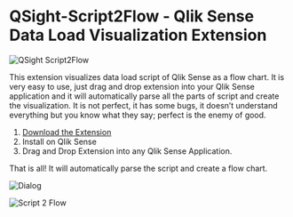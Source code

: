 # QSight-Script2Flow - Qlik Sense Data Load Visualization Extension

![QSight Script2Flow](https://raw.githubusercontent.com/mydgd/QSight-Script2Flow/master/QSight%20Scrit2Flow.png)

This extension visualizes data load script of Qlik Sense as a flow chart. 
It is very easy to use, just drag and drop extension into your Qlik Sense application and it will automatically parse all the parts of script and create the visualization. It is not perfect, it has some bugs, it doesn’t understand everything but you know what they say; perfect is the enemy of good. 

1. [Download the Extension](https://github.com/mydgd/QSight-Script2Flow/raw/master/QSightScript2Flow.zip)
2. Install on Qlik Sense
3. Drag and Drop Extension into any Qlik Sense Application.

That is all! It will automatically parse the script and create a flow chart.

![Dialog](https://raw.githubusercontent.com/mydgd/QSight-Script2Flow/master/QSight%20Script2FLow%20Dialog.png)

![Script 2 Flow](https://raw.githubusercontent.com/mydgd/QSight-Script2Flow/master/QSightScript2Flow.gif)
